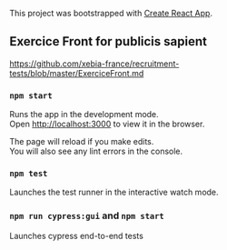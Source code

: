 This project was bootstrapped with [Create React App](https://github.com/facebook/create-react-app).

## Exercice Front for publicis sapient

https://github.com/xebia-france/recruitment-tests/blob/master/ExerciceFront.md

### `npm start`

Runs the app in the development mode.<br />
Open [http://localhost:3000](http://localhost:3000) to view it in the browser.

The page will reload if you make edits.<br />
You will also see any lint errors in the console.

### `npm test`

Launches the test runner in the interactive watch mode.<br />


### `npm run cypress:gui` and `npm start`

Launches cypress end-to-end tests

